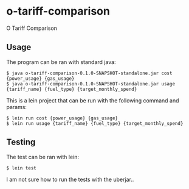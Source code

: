 # o-tariff-comparison

O Tariff Comparison 

## Usage

The program can be ran with standard java:

    $ java o-tariff-comparison-0.1.0-SNAPSHOT-standalone.jar cost {power_usage} {gas_usage}
    $ java o-tariff-comparison-0.1.0-SNAPSHOT-standalone.jar usage {tariff_name} {fuel_type} {target_monthly_spend}

This is a lein project that can be run with the following command and params:

    $ lein run cost {power_usage} {gas_usage}
    $ lein run usage {tariff_name} {fuel_type} {target_monthly_spend}

## Testing

The test can be ran with lein:

    $ lein test

I am not sure how to run the tests with the uberjar..